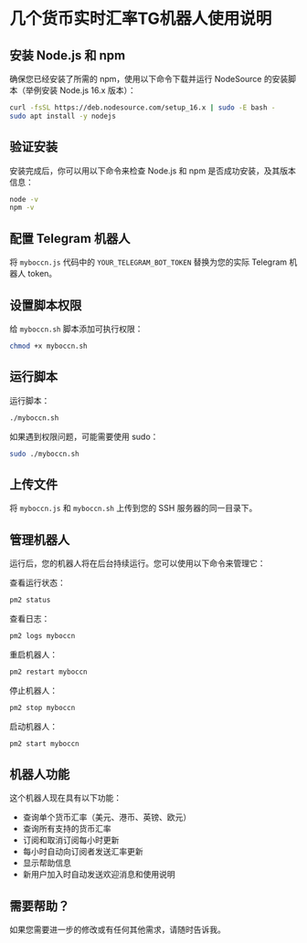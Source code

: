 # 几个货币实时汇率TG机器人使用说明

## 安装 Node.js 和 npm

确保您已经安装了所需的 npm，使用以下命令下载并运行 NodeSource 的安装脚本（举例安装 Node.js 16.x 版本）：

```bash
curl -fsSL https://deb.nodesource.com/setup_16.x | sudo -E bash -
sudo apt install -y nodejs
```

## 验证安装

安装完成后，你可以用以下命令来检查 Node.js 和 npm 是否成功安装，及其版本信息：

```bash
node -v
npm -v
```

## 配置 Telegram 机器人

将 `myboccn.js` 代码中的 `YOUR_TELEGRAM_BOT_TOKEN` 替换为您的实际 Telegram 机器人 token。

## 设置脚本权限

给 `myboccn.sh` 脚本添加可执行权限：

```bash
chmod +x myboccn.sh
```

## 运行脚本

运行脚本：

```bash
./myboccn.sh
```

如果遇到权限问题，可能需要使用 sudo：

```bash
sudo ./myboccn.sh
```

## 上传文件

将 `myboccn.js` 和 `myboccn.sh` 上传到您的 SSH 服务器的同一目录下。

## 管理机器人

运行后，您的机器人将在后台持续运行。您可以使用以下命令来管理它：

查看运行状态：

```bash
pm2 status
```

查看日志：

```bash
pm2 logs myboccn
```

重启机器人：

```bash
pm2 restart myboccn
```

停止机器人：

```bash
pm2 stop myboccn
```

启动机器人：

```bash
pm2 start myboccn
```

## 机器人功能

这个机器人现在具有以下功能：

- 查询单个货币汇率（美元、港币、英镑、欧元）
- 查询所有支持的货币汇率
- 订阅和取消订阅每小时更新
- 每小时自动向订阅者发送汇率更新
- 显示帮助信息
- 新用户加入时自动发送欢迎消息和使用说明

## 需要帮助？

如果您需要进一步的修改或有任何其他需求，请随时告诉我。
